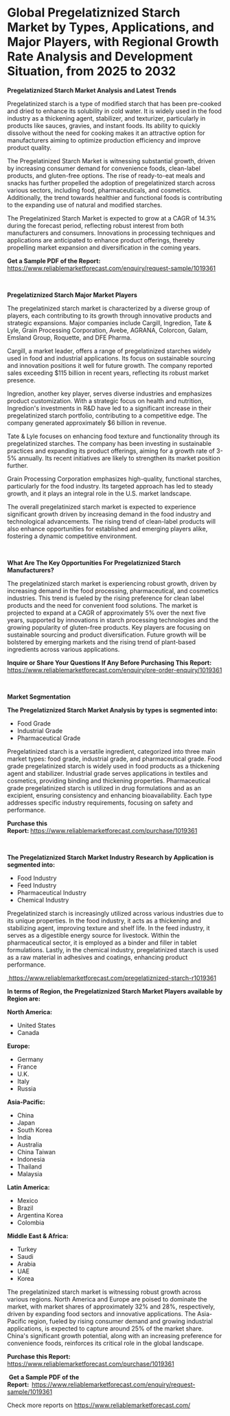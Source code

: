 <p><h1>Global Pregelatiznized Starch Market by Types, Applications, and Major Players, with Regional Growth Rate Analysis and Development Situation, from 2025 to 2032</h1></p><p><strong>Pregelatiznized Starch Market Analysis and Latest Trends</strong></p>
<p><p>Pregelatinized starch is a type of modified starch that has been pre-cooked and dried to enhance its solubility in cold water. It is widely used in the food industry as a thickening agent, stabilizer, and texturizer, particularly in products like sauces, gravies, and instant foods. Its ability to quickly dissolve without the need for cooking makes it an attractive option for manufacturers aiming to optimize production efficiency and improve product quality.</p><p>The Pregelatinized Starch Market is witnessing substantial growth, driven by increasing consumer demand for convenience foods, clean-label products, and gluten-free options. The rise of ready-to-eat meals and snacks has further propelled the adoption of pregelatinized starch across various sectors, including food, pharmaceuticals, and cosmetics. Additionally, the trend towards healthier and functional foods is contributing to the expanding use of natural and modified starches.</p><p>The Pregelatinized Starch Market is expected to grow at a CAGR of 14.3% during the forecast period, reflecting robust interest from both manufacturers and consumers. Innovations in processing techniques and applications are anticipated to enhance product offerings, thereby propelling market expansion and diversification in the coming years.</p></p>
<p><strong>Get a Sample PDF of the Report:&nbsp;</strong> <a href="https://www.reliablemarketforecast.com/enquiry/request-sample/1019361?utm_campaign=2758&utm_medium=2&utm_source=Github&utm_content=ia&utm_term=21032025&utm_id=pregelatiznized-starch">https://www.reliablemarketforecast.com/enquiry/request-sample/1019361</a></p>
<p>&nbsp;</p>
<p><strong>Pregelatiznized Starch Major Market Players</strong></p>
<p><p>The pregelatinized starch market is characterized by a diverse group of players, each contributing to its growth through innovative products and strategic expansions. Major companies include Cargill, Ingredion, Tate & Lyle, Grain Processing Corporation, Avebe, AGRANA, Colorcon, Galam, Emsland Group, Roquette, and DFE Pharma.</p><p>Cargill, a market leader, offers a range of pregelatinized starches widely used in food and industrial applications. Its focus on sustainable sourcing and innovation positions it well for future growth. The company reported sales exceeding $115 billion in recent years, reflecting its robust market presence.</p><p>Ingredion, another key player, serves diverse industries and emphasizes product customization. With a strategic focus on health and nutrition, Ingredion's investments in R&D have led to a significant increase in their pregelatinized starch portfolio, contributing to a competitive edge. The company generated approximately $6 billion in revenue.</p><p>Tate & Lyle focuses on enhancing food texture and functionality through its pregelatinized starches. The company has been investing in sustainable practices and expanding its product offerings, aiming for a growth rate of 3-5% annually. Its recent initiatives are likely to strengthen its market position further.</p><p>Grain Processing Corporation emphasizes high-quality, functional starches, particularly for the food industry. Its targeted approach has led to steady growth, and it plays an integral role in the U.S. market landscape.</p><p>The overall pregelatinized starch market is expected to experience significant growth driven by increasing demand in the food industry and technological advancements. The rising trend of clean-label products will also enhance opportunities for established and emerging players alike, fostering a dynamic competitive environment.</p></p>
<p>&nbsp;</p>
<p><strong>What Are The Key Opportunities For Pregelatiznized Starch Manufacturers?</strong></p>
<p><p>The pregelatinized starch market is experiencing robust growth, driven by increasing demand in the food processing, pharmaceutical, and cosmetics industries. This trend is fueled by the rising preference for clean label products and the need for convenient food solutions. The market is projected to expand at a CAGR of approximately 5% over the next five years, supported by innovations in starch processing technologies and the growing popularity of gluten-free products. Key players are focusing on sustainable sourcing and product diversification. Future growth will be bolstered by emerging markets and the rising trend of plant-based ingredients across various applications.</p></p>
<p><strong>Inquire or Share Your Questions If Any Before Purchasing This Report:</strong> <a href="https://www.reliablemarketforecast.com/enquiry/pre-order-enquiry/1019361?utm_campaign=2758&utm_medium=2&utm_source=Github&utm_content=ia&utm_term=21032025&utm_id=pregelatiznized-starch">https://www.reliablemarketforecast.com/enquiry/pre-order-enquiry/1019361</a></p>
<p>&nbsp;</p>
<p><strong>Market Segmentation</strong></p>
<p><strong>The Pregelatiznized Starch Market Analysis by types is segmented into:</strong></p>
<p><ul><li>Food Grade</li><li>Industrial Grade</li><li>Pharmaceutical Grade</li></ul></p>
<p><p>Pregelatinized starch is a versatile ingredient, categorized into three main market types: food grade, industrial grade, and pharmaceutical grade. Food grade pregelatinized starch is widely used in food products as a thickening agent and stabilizer. Industrial grade serves applications in textiles and cosmetics, providing binding and thickening properties. Pharmaceutical grade pregelatinized starch is utilized in drug formulations and as an excipient, ensuring consistency and enhancing bioavailability. Each type addresses specific industry requirements, focusing on safety and performance.</p></p>
<p><strong>Purchase this Report:&nbsp;</strong><a href="https://www.reliablemarketforecast.com/purchase/1019361?utm_campaign=2758&utm_medium=2&utm_source=Github&utm_content=ia&utm_term=21032025&utm_id=pregelatiznized-starch">https://www.reliablemarketforecast.com/purchase/1019361</a></p>
<p>&nbsp;</p>
<p><strong>The Pregelatiznized Starch Market Industry Research by Application is segmented into:</strong></p>
<p><ul><li>Food Industry</li><li>Feed Industry</li><li>Pharmaceutical Industry</li><li>Chemical Industry</li></ul></p>
<p><p>Pregelatinized starch is increasingly utilized across various industries due to its unique properties. In the food industry, it acts as a thickening and stabilizing agent, improving texture and shelf life. In the feed industry, it serves as a digestible energy source for livestock. Within the pharmaceutical sector, it is employed as a binder and filler in tablet formulations. Lastly, in the chemical industry, pregelatinized starch is used as a raw material in adhesives and coatings, enhancing product performance.</p></p>
<p><a href="https://www.reliablemarketforecast.com/pregelatiznized-starch-r1019361?utm_campaign=2758&utm_medium=2&utm_source=Github&utm_content=ia&utm_term=21032025&utm_id=pregelatiznized-starch">&nbsp;https://www.reliablemarketforecast.com/pregelatiznized-starch-r1019361</a></p>
<p><strong>In terms of Region, the Pregelatiznized Starch Market Players available by Region are:</strong></p>
<p>
    <p> <strong> North America: </strong>
        <ul>
            <li>United States</li>
            <li>Canada</li>
        </ul>
        </p> 
    <p> <strong> Europe: </strong>
        <ul>
            <li>Germany</li>
            <li>France</li>
            <li>U.K.</li>
            <li>Italy</li>
            <li>Russia</li>
        </ul>
        </p> 
    <p> <strong> Asia-Pacific: </strong>
        <ul>
            <li>China</li>
            <li>Japan</li>
            <li>South Korea</li>
            <li>India</li>
            <li>Australia</li>
            <li>China Taiwan</li>
            <li>Indonesia</li>
            <li>Thailand</li>
            <li>Malaysia</li>
        </ul>
        </p> 
    <p> <strong> Latin America: </strong>
        <ul>
            <li>Mexico</li>
            <li>Brazil</li>
            <li>Argentina Korea</li>
            <li>Colombia</li>
        </ul>
        </p> 
    <p> <strong> Middle East & Africa: </strong>
        <ul>
            <li>Turkey</li>
            <li>Saudi</li>
            <li>Arabia</li>
            <li>UAE</li>
            <li>Korea</li>
        </ul>
    </p>
    </p>
<p><p>The pregelatinized starch market is witnessing robust growth across various regions. North America and Europe are poised to dominate the market, with market shares of approximately 32% and 28%, respectively, driven by expanding food sectors and innovative applications. The Asia-Pacific region, fueled by rising consumer demand and growing industrial applications, is expected to capture around 25% of the market share. China's significant growth potential, along with an increasing preference for convenience foods, reinforces its critical role in the global landscape.</p></p>
<p><strong>Purchase this Report: </strong><a href="https://www.reliablemarketforecast.com/purchase/1019361?utm_campaign=2758&utm_medium=2&utm_source=Github&utm_content=ia&utm_term=21032025&utm_id=pregelatiznized-starch">https://www.reliablemarketforecast.com/purchase/1019361</a></p>
<p>&nbsp;<strong>Get a Sample PDF of the Report:&nbsp;&nbsp;</strong><a href="https://www.reliablemarketforecast.com/enquiry/request-sample/1019361?utm_campaign=2758&utm_medium=2&utm_source=Github&utm_content=ia&utm_term=21032025&utm_id=pregelatiznized-starch">https://www.reliablemarketforecast.com/enquiry/request-sample/1019361</a></p>
<p><strong></strong></p>
<p>Check more reports on <a href="https://www.reliablemarketforecast.com/?utm_campaign=2758&utm_medium=2&utm_source=Github&utm_content=ia&utm_term=21032025&utm_id=pregelatiznized-starch">https://www.reliablemarketforecast.com/</a></p>